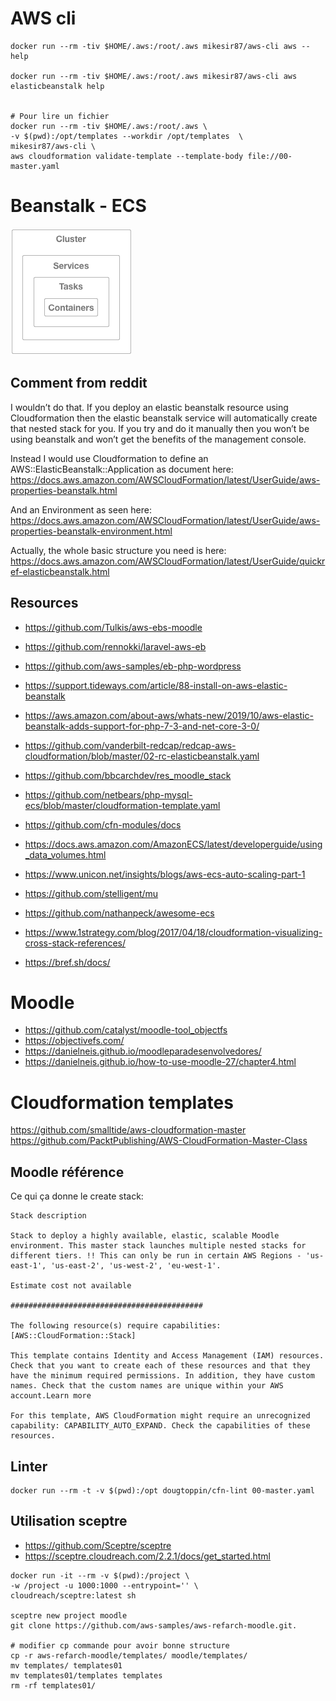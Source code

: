 # AWS cli
```
docker run --rm -tiv $HOME/.aws:/root/.aws mikesir87/aws-cli aws --help

docker run --rm -tiv $HOME/.aws:/root/.aws mikesir87/aws-cli aws elasticbeanstalk help


# Pour lire un fichier 
docker run --rm -tiv $HOME/.aws:/root/.aws \
-v $(pwd):/opt/templates --workdir /opt/templates  \
mikesir87/aws-cli \
aws cloudformation validate-template --template-body file://00-master.yaml

```

# Beanstalk - ECS

![ECS overview](assets/cluster-ecs.png)

## Comment from reddit
I wouldn’t do that. If you deploy an elastic beanstalk resource using Cloudformation then the elastic beanstalk service will automatically create that nested stack for you. If you try and do it manually then you won’t be using beanstalk and won’t get the benefits of the management console.

Instead I would use Cloudformation to define an AWS::ElasticBeanstalk::Application as document here: https://docs.aws.amazon.com/AWSCloudFormation/latest/UserGuide/aws-properties-beanstalk.html

And an Environment as seen here: https://docs.aws.amazon.com/AWSCloudFormation/latest/UserGuide/aws-properties-beanstalk-environment.html

Actually, the whole basic structure you need is here: https://docs.aws.amazon.com/AWSCloudFormation/latest/UserGuide/quickref-elasticbeanstalk.html

## Resources

- https://github.com/Tulkis/aws-ebs-moodle
- https://github.com/rennokki/laravel-aws-eb
- https://github.com/aws-samples/eb-php-wordpress
- https://support.tideways.com/article/88-install-on-aws-elastic-beanstalk
- https://aws.amazon.com/about-aws/whats-new/2019/10/aws-elastic-beanstalk-adds-support-for-php-7-3-and-net-core-3-0/
- https://github.com/vanderbilt-redcap/redcap-aws-cloudformation/blob/master/02-rc-elasticbeanstalk.yaml

- https://github.com/bbcarchdev/res_moodle_stack
- https://github.com/netbears/php-mysql-ecs/blob/master/cloudformation-template.yaml
- https://github.com/cfn-modules/docs
- https://docs.aws.amazon.com/AmazonECS/latest/developerguide/using_data_volumes.html
- https://www.unicon.net/insights/blogs/aws-ecs-auto-scaling-part-1

- https://github.com/stelligent/mu
- https://github.com/nathanpeck/awesome-ecs

- https://www.1strategy.com/blog/2017/04/18/cloudformation-visualizing-cross-stack-references/

- https://bref.sh/docs/

# Moodle
- https://github.com/catalyst/moodle-tool_objectfs
- https://objectivefs.com/
- https://danielneis.github.io/moodleparadesenvolvedores/
- https://danielneis.github.io/how-to-use-moodle-27/chapter4.html

# Cloudformation templates

https://github.com/smalltide/aws-cloudformation-master
https://github.com/PacktPublishing/AWS-CloudFormation-Master-Class

## Moodle référence
Ce qui ça donne le create stack:
```
Stack description

Stack to deploy a highly available, elastic, scalable Moodle environment. This master stack launches multiple nested stacks for different tiers. !! This can only be run in certain AWS Regions - 'us-east-1', 'us-east-2', 'us-west-2', 'eu-west-1'.

Estimate cost not available

###########################################

The following resource(s) require capabilities: [AWS::CloudFormation::Stack]

This template contains Identity and Access Management (IAM) resources. Check that you want to create each of these resources and that they have the minimum required permissions. In addition, they have custom names. Check that the custom names are unique within your AWS account.Learn more

For this template, AWS CloudFormation might require an unrecognized capability: CAPABILITY_AUTO_EXPAND. Check the capabilities of these resources.
```

## Linter


```
docker run --rm -t -v $(pwd):/opt dougtoppin/cfn-lint 00-master.yaml
```



## Utilisation sceptre

- https://github.com/Sceptre/sceptre
- https://sceptre.cloudreach.com/2.2.1/docs/get_started.html

```
docker run -it --rm -v $(pwd):/project \
-w /project -u 1000:1000 --entrypoint='' \
cloudreach/sceptre:latest sh

sceptre new project moodle
git clone https://github.com/aws-samples/aws-refarch-moodle.git.

# modifier cp commande pour avoir bonne structure
cp -r aws-refarch-moodle/templates/ moodle/templates/
mv templates/ templates01
mv templates01/templates templates
rm -rf templates01/
```
